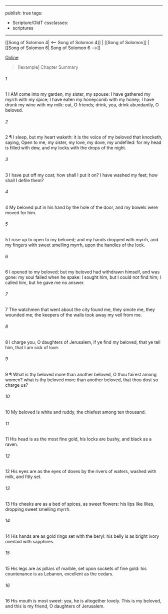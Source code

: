 

---
publish: true
tags:
  - Scripture/OldT
cssclasses:
  - scriptures
---
[[Song of Solomon 4| <-- Song of Solomon 4]] | [[Song of Solomon]] | [[Song of Solomon 6| Song of Solomon 6 -->]]

[Online](https://churchofjesuschrist.org/study/scriptures/ot/song/5?lang=eng)

>[!example] Chapter Summary
>
###### 1
1 I AM come into my garden, my sister, my spouse: I have gathered my myrrh with my spice; I have eaten my honeycomb with my honey; I have drunk my wine with my milk: eat, O friends; drink, yea, drink abundantly, O beloved.
###### 2
2 ¶ I sleep, but my heart waketh: it is the voice of my beloved that knocketh, saying, Open to me, my sister, my love, my dove, my undefiled: for my head is filled with dew, and my locks with the drops of the night.
###### 3
3 I have put off my coat; how shall I put it on? I have washed my feet; how shall I defile them?
###### 4
4 My beloved put in his hand by the hole of the door, and my bowels were moved for him.
###### 5
5 I rose up to open to my beloved; and my hands dropped with myrrh, and my fingers with sweet smelling myrrh, upon the handles of the lock.
###### 6
6 I opened to my beloved; but my beloved had withdrawn himself, and was gone: my soul failed when he spake: I sought him, but I could not find him; I called him, but he gave me no answer.
###### 7
7 The watchmen that went about the city found me, they smote me, they wounded me; the keepers of the walls took away my veil from me.
###### 8
8 I charge you, O daughters of Jerusalem, if ye find my beloved, that ye tell him, that I am sick of love.
###### 9
9 ¶ What is thy beloved more than another beloved, O thou fairest among women? what is thy beloved more than another beloved, that thou dost so charge us?
###### 10
10 My beloved is white and ruddy, the chiefest among ten thousand.
###### 11
11 His head is as the most fine gold, his locks are bushy, and black as a raven.
###### 12
12 His eyes are as the eyes of doves by the rivers of waters, washed with milk, and fitly set.
###### 13
13 His cheeks are as a bed of spices, as sweet flowers: his lips like lilies, dropping sweet smelling myrrh.
###### 14
14 His hands are as gold rings set with the beryl: his belly is as bright ivory overlaid with sapphires.
###### 15
15 His legs are as pillars of marble, set upon sockets of fine gold: his countenance is as Lebanon, excellent as the cedars.
###### 16
16 His mouth is most sweet: yea, he is altogether lovely. This is my beloved, and this is my friend, O daughters of Jerusalem.



